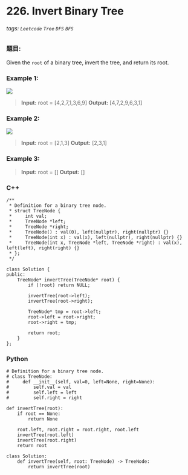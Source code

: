 # 226. Invert Binary Tree
###### tags: `Leetcode` `Tree` `DFS` `BFS`

### 題目:
Given the `root` of a binary tree, invert the tree, and return its root.

### Example 1:
![](https://i.imgur.com/sTvMj0a.png)
> **Input:** root = [4,2,7,1,3,6,9]
> **Output:** [4,7,2,9,6,3,1]

### Example 2:
![](https://i.imgur.com/4tljtGB.png)
> **Input:** root = [2,1,3]
> **Output:** [2,3,1]

### Example 3:
> **Input:** root = []
> **Output:** []


### C++
```cpp=
/**
 * Definition for a binary tree node.
 * struct TreeNode {
 *     int val;
 *     TreeNode *left;
 *     TreeNode *right;
 *     TreeNode() : val(0), left(nullptr), right(nullptr) {}
 *     TreeNode(int x) : val(x), left(nullptr), right(nullptr) {}
 *     TreeNode(int x, TreeNode *left, TreeNode *right) : val(x), left(left), right(right) {}
 * };
 */

class Solution {
public:
    TreeNode* invertTree(TreeNode* root) {
        if (!root) return NULL;

        invertTree(root->left);
        invertTree(root->right);

        TreeNode* tmp = root->left;
        root->left = root->right;
        root->right = tmp;

        return root;
    }
};
```

### Python
```python=
# Definition for a binary tree node.
# class TreeNode:
#     def __init__(self, val=0, left=None, right=None):
#         self.val = val
#         self.left = left
#         self.right = right

def invertTree(root):
    if root == None:
        return None
    
    root.left, root.right = root.right, root.left 
    invertTree(root.left)
    invertTree(root.right)
    return root

class Solution:
    def invertTree(self, root: TreeNode) -> TreeNode:
        return invertTree(root)
```